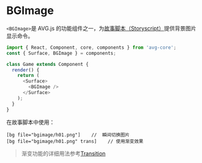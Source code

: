 # BGImage

`<BGImage>`是 AVG.js 的功能组件之一，为[故事脚本（Storyscript）](zh/storyscript.md)提供背景图片显示命令。

```javascript
import { React, Component, core, components } from 'avg-core';
const { Surface, BGImage } = components;

class Game extends Component {
  render() {
    return (
      <Surface>
        <BGImage />
      </Surface>
    );
  }
}
```

在故事脚本中使用：

```storyscript
[bg file="bgimage/h01.png"]    //  瞬间切换图片
[bg file="bgimage/h01.png" trans]    // 使用渐变效果
```

> 渐变功能的详细用法参考[Transition](zh/components-function-transition.md)
